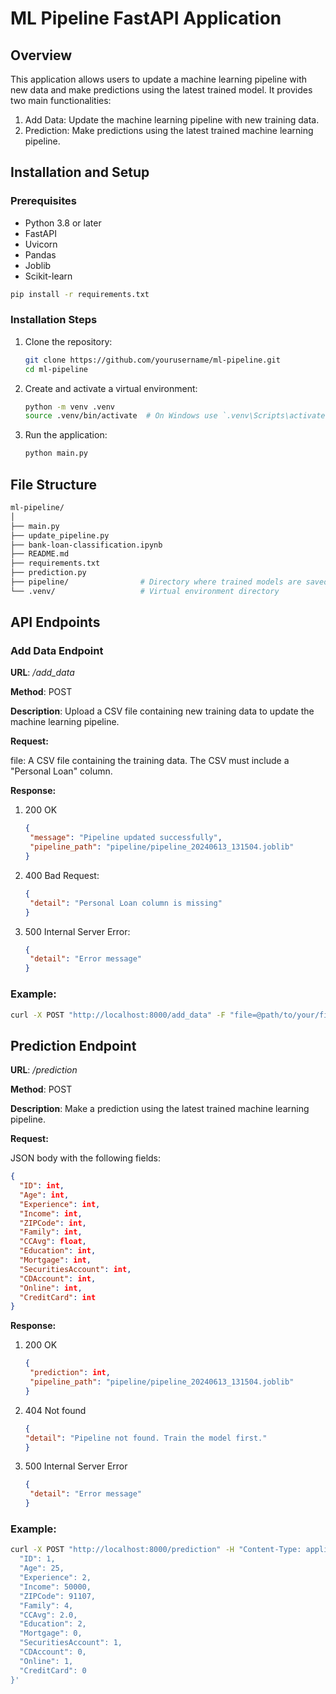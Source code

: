 # ML Pipeline FastAPI Application
## Overview

This application allows users to update a machine learning pipeline with new data and make predictions using the latest trained model. It provides two main functionalities:
  1. Add Data: Update the machine learning pipeline with new training data.
  2. Prediction: Make predictions using the latest trained machine learning pipeline.

## Installation and Setup
### Prerequisites
  - Python 3.8 or later
  - FastAPI
  - Uvicorn
  - Pandas
  - Joblib
  - Scikit-learn

```sh
pip install -r requirements.txt
```
### Installation Steps
  1. Clone the repository:
     ```sh
     git clone https://github.com/yourusername/ml-pipeline.git
     cd ml-pipeline
     ```
  2. Create and activate a virtual environment:
     ```sh
     python -m venv .venv
     source .venv/bin/activate  # On Windows use `.venv\Scripts\activate`
     ```
  3. Run the application:
     ```sh
     python main.py
     ```
## File Structure
```sh
ml-pipeline/
│
├── main.py
├── update_pipeline.py
├── bank-loan-classification.ipynb
├── README.md
├── requirements.txt
├── prediction.py
├── pipeline/                # Directory where trained models are saved
└── .venv/                   # Virtual environment directory
```
## API Endpoints
### Add Data Endpoint
__URL__: _/add_data_

__Method__: POST

__Description__: Upload a CSV file containing new training data to update the machine learning pipeline.

__Request:__

file: A CSV file containing the training data. The CSV must include a "Personal Loan" column.

__Response:__
1. 200 OK
   ```json 
   {
    "message": "Pipeline updated successfully",
    "pipeline_path": "pipeline/pipeline_20240613_131504.joblib"
   }
   ```
2. 400 Bad Request:
   ```json
   {
    "detail": "Personal Loan column is missing"
   }
   ```
3. 500 Internal Server Error:
   ```json
   {
    "detail": "Error message"
   }
   ```
### Example:
```sh
curl -X POST "http://localhost:8000/add_data" -F "file=@path/to/your/file.csv"
```  

## Prediction Endpoint
__URL__: _/prediction_

__Method__: POST

__Description__: Make a prediction using the latest trained machine learning pipeline.

__Request:__

JSON body with the following fields:
```json
{
  "ID": int,
  "Age": int,
  "Experience": int,
  "Income": int,
  "ZIPCode": int,
  "Family": int,
  "CCAvg": float,
  "Education": int,
  "Mortgage": int,
  "SecuritiesAccount": int,
  "CDAccount": int,
  "Online": int,
  "CreditCard": int
}
```
__Response:__
1. 200 OK
   ```json
   {
    "prediction": int,
    "pipeline_path": "pipeline/pipeline_20240613_131504.joblib"
   }
2. 404 Not found
   ```json
   {
   "detail": "Pipeline not found. Train the model first."
   }
3. 500 Internal Server Error
   ```json
   {
    "detail": "Error message"
   }

### Example:
```sh
curl -X POST "http://localhost:8000/prediction" -H "Content-Type: application/json" -d '{
  "ID": 1,
  "Age": 25,
  "Experience": 2,
  "Income": 50000,
  "ZIPCode": 91107,
  "Family": 4,
  "CCAvg": 2.0,
  "Education": 2,
  "Mortgage": 0,
  "SecuritiesAccount": 1,
  "CDAccount": 0,
  "Online": 1,
  "CreditCard": 0
}'
```

